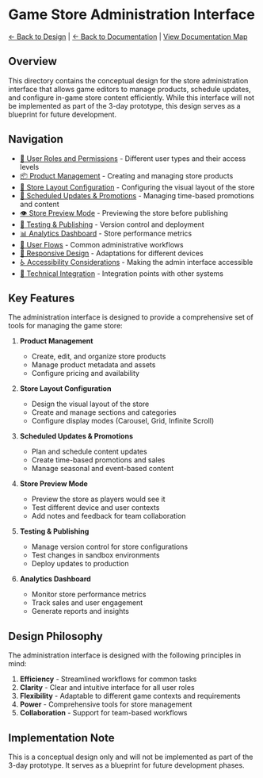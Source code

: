 # Game Store Administration Interface

[← Back to Design](../README.md) | [← Back to Documentation](../../README.md) | [View Documentation Map](../../DocNavigation.md)

## Overview

This directory contains the conceptual design for the store administration interface that allows game editors to manage products, schedule updates, and configure in-game store content efficiently. While this interface will not be implemented as part of the 3-day prototype, this design serves as a blueprint for future development.

## Navigation

- [👥 User Roles and Permissions](UserRoles.md) - Different user types and their access levels
- [📦 Product Management](ProductManagement.md) - Creating and managing store products
- [🎨 Store Layout Configuration](LayoutConfiguration.md) - Configuring the visual layout of the store
- [📅 Scheduled Updates & Promotions](ScheduledUpdates.md) - Managing time-based promotions and content
- [👁️ Store Preview Mode](PreviewMode.md) - Previewing the store before publishing
- [🚀 Testing & Publishing](TestingPublishing.md) - Version control and deployment
- [📊 Analytics Dashboard](AnalyticsDashboard.md) - Store performance metrics
- [🔄 User Flows](UserFlows.md) - Common administrative workflows
- [📱 Responsive Design](ResponsiveDesign.md) - Adaptations for different devices
- [♿ Accessibility Considerations](Accessibility.md) - Making the admin interface accessible
- [🔌 Technical Integration](TechnicalIntegration.md) - Integration points with other systems

## Key Features

The administration interface is designed to provide a comprehensive set of tools for managing the game store:

1. **Product Management**
   - Create, edit, and organize store products
   - Manage product metadata and assets
   - Configure pricing and availability

2. **Store Layout Configuration**
   - Design the visual layout of the store
   - Create and manage sections and categories
   - Configure display modes (Carousel, Grid, Infinite Scroll)

3. **Scheduled Updates & Promotions**
   - Plan and schedule content updates
   - Create time-based promotions and sales
   - Manage seasonal and event-based content

4. **Store Preview Mode**
   - Preview the store as players would see it
   - Test different device and user contexts
   - Add notes and feedback for team collaboration

5. **Testing & Publishing**
   - Manage version control for store configurations
   - Test changes in sandbox environments
   - Deploy updates to production

6. **Analytics Dashboard**
   - Monitor store performance metrics
   - Track sales and user engagement
   - Generate reports and insights

## Design Philosophy

The administration interface is designed with the following principles in mind:

1. **Efficiency** - Streamlined workflows for common tasks
2. **Clarity** - Clear and intuitive interface for all user roles
3. **Flexibility** - Adaptable to different game contexts and requirements
4. **Power** - Comprehensive tools for store management
5. **Collaboration** - Support for team-based workflows

## Implementation Note

This is a conceptual design only and will not be implemented as part of the 3-day prototype. It serves as a blueprint for future development phases. 